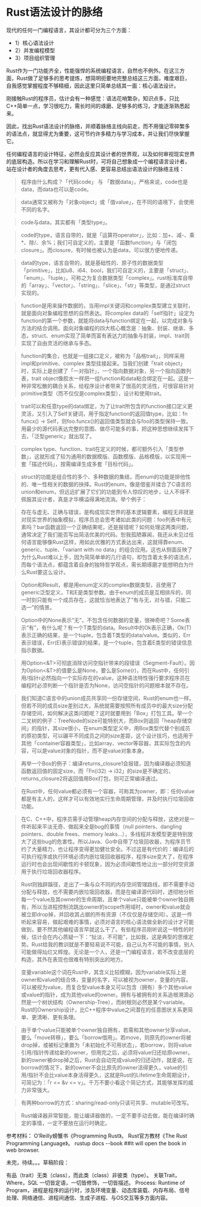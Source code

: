 # Rust语法设计的脉络

现代的任何一门编程语言，其设计都可分为三个方面：

- 1）核心语法设计
- 2）并发编程模型
- 3）项目组织管理

Rust作为一门功能齐全，性能强悍的系统编程语言，自然也不例外。在这三方面，Rust做了足够多的思考提炼，想简明扼要地完整总结这三方面，难度艰巨，自我感觉掌握程度不够精细，因此这里只简单总结其一面：核心语法设计。

刚接触Rust的程序员，估计会有一种感觉：语法花哨繁杂，知识点多，只比C++简单一点，学习很吃力，需长时间的琢磨、足够多的练习，才能逐渐熟悉起来。

因此，找出Rust语法设计的脉络，并顺着脉络主线向前走，而不用强记零碎繁多的语法点，就显得尤为重要，这可节约许多精力与学习成本，并让我们尽快掌握它。

任何编程语言的设计特征，必然会反应其设计者的世界观，以及如何审视现实世界的底层构造。所以在学习和理解Rust时，可将自己想象成一个编程语言设计者，站在设计者的角度去思考，更有代入感、更容易总结出语法设计的脉络主线：

> 程序由什么构成？「代码code」 与 「数据data」，严格来说，code也是data，而data也可以是code。

> data通常又被称为「对象object」或「值value」，在不同的语境下，会使用不同的名字。

> code与data，其实都有「类型type」。

> code的type，语言自带的，就是「运算符operator」，比如：加+、减-、乘*、除/、余%；我们可自定义的，主要是「函数function」与「闭包closure」。而closure，有时候也被认为是data，可以很方便地传递。

> data的type，语言自带的，就是基础性的、原子性的数据类型「primitive」，比如u8、i64、bool，我们可自定义的，主要是「struct」、「enum」、「tuple」，可称之为复合数据类型「complex」。rust标准库自带的「array」、「vector」、「string」、「slice」、「str」等类型，是通过struct实现的。

> function是用来操作数据的，当用impl关键词和complex类型建立关联时，就是面向对象编程思想的自然表达。将complex data的「self指针」设定为function的第一个参数，就能将data与function绑定在一起，以完成对象与方法的结合调用。面向对象编程的四大核心概念是：抽象、封装、继承、多态，struct、enum实现了简单而富有表达力的抽象与封装，impl、trait则实现了自由灵活的继承与多态。

> function的集合，也就是一组接口定义，被称为「品格trait」，同样采用impl和primitive、complex 类型挂接起来。当我们创建「trait object」时，实际上是创建了「一对指针」，一个指向数据对象，另一个指向函数列表，trait object像胶水一样把一组function和data粘合绑定在一起。这是一种非常松散的耦合关系，给程序设计者带来了很高的灵活性，可很容易针对primitive类型（而不仅仅是complex类型），设计和使用trait。

> trait可以和任意type的data绑定，为了让trait所包含的function接口定义更灵活，又引入了Self关键词，用于指定function的返回值type，比如：fn funcx() -> Self，则foo.funcx()的返回值类型就会与foo的类型保持一致。用最少的源代码表达完整的意图、做尽可能多的事，把这种思想继续发挥下去，「泛型generic」就出现了。

> complex type、function、trait在定义的时候，都可额外引入「类型参数」，这就形成了较为通用的数据模版、函数模版、品格模版，以实现用一套「描述代码」，按需编译生成多套「目标代码」。

> struct的功能是组合性的多个、多种数据的集结，而enum的功能是排他性的、唯一性相关的数据的抉择。Rust的enum，像是借鉴并揉合了C语言的union和enum，但远远扩展了它们的功能到令人惊叹的地步，让人不得不佩服其设计者，真是才华横溢得满地流淌。举个例子：

> 存在与虚无、正确与错误，是构成现实世界的基本逻辑要素，编程无非就是对现实世界的抽象模拟，程序员总会思考诸如此类的问题：foo列表中有元素吗？bar函数返回一个正确结果呢，还是报错呢？如何处理这两类问题，通常决定了我们能否写出简洁优美的代码。恕我孤陋寡闻，我还从未见过任何语言能够像Rust这样，用如此优雅的方式表达出来，这就得靠enum、generic、tuple、「variant with no data」的组合应用。这也从侧面反映了为什么Rust难以上手，因为简简单单的几行语句，却包含着太多的语法点，而每个语法点，都蕴含着自身的独特哲学观点，需长期琢磨才能想明白为什么Rust要这么设计。

> Option和Result，都是用enum定义的complex数据类型，且使用了generic泛型定义，T和E是类型参数。由于enum的成员是互相排斥的，同一时刻只能有一个成员存在，这就恰当地表达了“有与无，对与错，只能二选一”的情景。

> Option中的None表示“无”，不包含任何数据的变量，很神奇吧？Some表示“有”，有什么呢？有一个T类型的data。Result中的Ok表示正确，Ok(T)表示正确的结果，是一个tuple，包含着T类型的data/value。类似的，Err表示错误，Err(E)表示错误的结果，是一个tuple，包含着E类型的错误信息指示数据。

> 用Option<&T>可彻底消除访问空指针带来的段错误（Segment-Fault）。因为Option<&T>的值要么是None，要么是Some(r)，而在Rust中，任何引用/指针r必然指向一个实际存在的value，这种语法特性强行要求程序员在编程时必须判断一个指针是否为None，访问空指针的问题根本就不存在。

> 我们知道C语言中的union成员共享同一份存储空间，Rust的enum也一样。但若不同的成员size差别过大，系统就需要按照所有成员中的最大size分配存储空间，如何解决这类问题呢？这时就要用到「Box」打包工具。举一个二叉树的例子：TreeNode<T>的size可能特别大，而Box则返回「heap存储空间」的指针，其size很小，在enum类型定义中，用Box类型代替个别成员的原初类型，可以碾平不同成员之间的size差距，这个设计技巧，也适用于其他「container容器类型」，比如array、vector等容器，其实际包含的内容，可以是value对象的指针，而不是value对象本身。


> 再举一个Box的例子：编译returns_closure1会报错，因为编译器必须知道函数返回值的固定size，而「Fn(i32) -> i32」的size是不确定的，returns_closure2将返回值用Box打包，则可正常编译通过。

> 在Rust中，任何value都必须有一个容器，可称其为owner，即：任何value都是有主人的，这样才可以有效地实行生命周期管理，并及时执行垃圾回收功能。

> 在C、C++中，程序员需手动管理heap内存空间的分配与释放，这绝对是一件听起来平淡无奇、做起来全是bug的事情（null pointers、dangling pointers、double frees、memory leaks...），多线程并发模型更是特别放大了这些bug的危害性。所以Java、Go中自带了垃圾回收器，为程序员节约了大量精力，也让程序变得更加健壮安全。不过这是有代价的：编译后的可执行程序或执行环境必须内嵌垃圾回收器程序，程序size变大了，在程序运行时也会出现间歇性的卡顿现象，因为必须间歇性地让出一部分时空资源用于执行垃圾回收器程序。

> Rust则独辟蹊径，走出了一条与众不同的内存空间管理路线，即不需要手动分配与释放，也不需要内嵌垃圾回收器，而是在编译源代码时，透彻地分析每一个value及其owner的生命周期，且单个value只能被单个owner独自拥有，所以当进程控制流跳出owner的scope作用域时，owner和value就会被立即drop掉，并回收其占据的所有资源（不仅仅是存储空间）。这是一件听起来容易，做起艰难的事情，必须对语言的核心语法做全新的设计才可能做到，要不然其他编程语言早就这么干了。有些程序员刚听说这一特性的时候，估计会在内心质疑一下：“扯淡，不可能”，比如我，这是典型的思维定势。Rust给我的教训就是不要轻易说不可能，自己认为不可能的事情，别人可能做得灿烂又辉煌。无论是一个人，还是一门编程语言，若不改变底层的构造，其外在表现也很难有特别突出的地方。

> 变量variable这个词在Rust中，其含义比较模糊，因为variable实际上是owner和value的结合体，变量的名字，可以被视为owner，变量的内容，可以被视为value，而复合型value本身又可以包含（拥有）多个其他value或value的指针，成为其他value的owner。拥有与被拥有的关系追根溯源必然是一个树状结构（Ownership-Tree），而树根则必然是某个variable。Rust的Ownership设计，比C++程序中value之间潜在的任意图状关系更简单、更清晰、更有条理。

> 由于单个value只能被单个owner独自拥有，若需和其他owner分享value，要么「move转移」，要么「borrow借用」。若move，则原先的owner将被drop掉，或被标记重置为「未初始化不可用状态」，若borrow，则将value引用/指针传递给新的owner，但用完之后，必须将value归还给原owner。新的owner被drop掉之后，Rust会自动完成value的归还动作，就是说，在borrow的情况下，新的owner不会比原先的owner活得更久，value的引用/指针不会比value本身活得更久，这就是Rust的Lifetime生命周期设计，可简记为：「r <= &v <= v」。千万不要小看这个简记方式，其能够发挥的威力非常强大。


> 有两种borrow的方式：sharing/read-only只读可共享、mutable可改写。

> Rust编译器非常智能，能让编译器做的，一定不要手动去做，能在编译时确定的事情，一定不要放在运行时确定。

参考材料：
O’Reilly螃蟹书《Programming Rust》。
Rust官方教材《The Rust Programming Language》。
rustup docs --book  ##it will open the book in web browser.

未完，待续。。。草稿阶段：

有品（trait）无类（class），而此类（class）非彼类（type）。
关联Trait，Where，SQL
一切皆定语，一切皆修饰，一切皆描述。
Process: Runtime of Program，进程是程序的运行时，涉及环境变量、动态库装载、内存布局、信号处理、网络通信、进程间通信、生成子进程、与OS交互等多方面内容。




